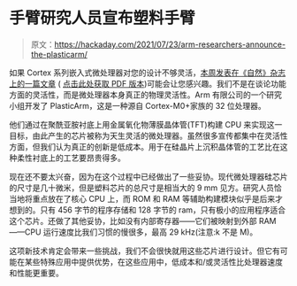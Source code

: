 # 手臂研究人员宣布塑料手臂

> 原文：<https://hackaday.com/2021/07/23/arm-researchers-announce-the-plasticarm/>

如果 Cortex 系列嵌入式微处理器对您的设计不够灵活，[本周发表在《自然》杂志上的一篇文章](https://www.nature.com/articles/s41586-021-03625-w) ( [点击此处获取 PDF 版本](https://www.nature.com/articles/s41586-021-03625-w.pdf))可能会让您感兴趣。我们不是在谈论功能方面的灵活性，而是微处理器本身真正的物理灵活性。Arm 有限公司的一个研究小组开发了 PlasticArm，这是一种源自 Cortex-M0+家族的 32 位处理器。

他们通过在聚酰亚胺衬底上用金属氧化物薄膜晶体管(TFT)构建 CPU 来实现这一目标，由此产生的芯片被称为天生灵活的微处理器。虽然很多宣传都集中在灵活性方面，但我们认为真正的创新是低成本。用于在硅晶片上沉积晶体管的工艺比在这种柔性衬底上的工艺要昂贵得多。

现在还不要太兴奋，因为在这个过程中已经做出了一些妥协。现代微处理器硅芯片的尺寸是几十微米，但是塑料芯片的总尺寸是相当大的 9 mm 见方。研究人员恰当地将重点放在了核心 CPU 上，而 ROM 和 RAM 等辅助构建模块似乎是后来才想到的。只有 456 字节的程序存储和 128 字节的 ram，只有极小的应用程序适合这个芯片。还做了其他妥协，比如没有内部寄存器——它们被映射到外部 RAM——CPU 运行速度比我们习惯的慢很多，最高 29 kHz(注意:k 不是 M)。

这项新技术肯定会带来一些挑战，我们不会很快就用这些芯片进行设计。但它有可能在某些特殊应用中提供优势，在这些应用中，低成本和/或灵活性比处理器速度和性能更重要。